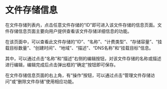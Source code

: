 # 文件存储信息

在文件存储列表内，点击任意文件存储的“ID”即可进入该文件存储的信息页面。文件存储信息页面主要向用户提供查看该文件存储详细信息的功能。

在该页面中，可以查看此文件存储的“ID”、“名称”、“计费类型”、“存储容量”、“挂载目标数量”、“创建时间”、“地域”、“描述”、“DNS名称”和“挂载目标”信息。

其中，可以通过点击“名称”和“描述”右侧的编辑按钮，对该文件存储的名称或描述进行编辑，编辑完成后点击弹出框的“确定”按钮即可保存。

在文件存储信息页面的右上角，有“操作”按钮，可以通过点击“管理文件存储访问”或“删除文件存储”使用相应功能。

![]()

